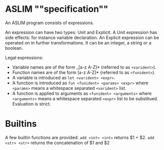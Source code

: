 # ASLIM ""specification""

An ASLIM program consists of expressions.

An expression can have two types: Unit and Explicit.
A Unit expression has side effects: for instance variable declaration.
An Explicit expression can be operated on in further transformations. It can be an
integer, a string or a boolean.

Legal expressions:
  * Variable names are of the form _[a-z A-Z]* (referred to as `<varident>`).
  * Function names are of the form [a-z A-Z]* (referred to as `<funident>`).
  * A variable is introduced as `let <varident> <expr>`.
  * A function is introduced as `fun <funident> <params> <expr>`
    where `<params>` means a whitespace separated `<varident>` list.
  * A function is applied to arguments as `<funident> <arguments>`
    where `<arguments>` means a whitespace separated `<expr>` list to be substitued.
    Evaluation is strict.

# Builtins

A few builtin functions are provided:
`add <int> <int>` returns $1 + $2.
`add <str> <str>` returns the concatenation of $1 and $2
